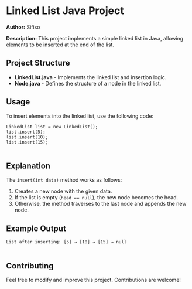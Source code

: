 <!DOCTYPE html>
<html lang="en">
<head>
    <meta charset="UTF-8">
    <meta name="viewport" content="width=device-width, initial-scale=1.0">
    <title>Linked List Project - README</title>
 
</head>
<body>
    <div class="container">
        <h1>Linked List Java Project</h1>
        <p><strong>Author:</strong> Sifiso</p>
        <p><strong>Description:</strong> This project implements a simple linked list in Java, allowing elements to be inserted at the end of the list.</p>
        
<h2>Project Structure</h2>
<ul>
    <li><strong>LinkedList.java</strong> - Implements the linked list and insertion logic.</li>
    <li><strong>Node.java</strong> - Defines the structure of a node in the linked list.</li>
</ul>

<h2>Usage</h2>
<p>To insert elements into the linked list, use the following code:</p>
<pre>
<code>LinkedList list = new LinkedList();
list.insert(5);
list.insert(10);
list.insert(15);</code>
        </pre>
        
  <h2>Explanation</h2>
  <p>The <code>insert(int data)</code> method works as follows:</p>
  <ol>
      <li>Creates a new node with the given data.</li>
      <li>If the list is empty (<code>head == null</code>), the new node becomes the head.</li>
      <li>Otherwise, the method traverses to the last node and appends the new node.</li>
  </ol>
  
  <h2>Example Output</h2>
  <pre>
<code>List after inserting: [5] → [10] → [15] → null</code>
        </pre>
        
  <h2>Contributing</h2>
  <p>Feel free to modify and improve this project. Contributions are welcome!</p>
</div>
</body>
</html>
